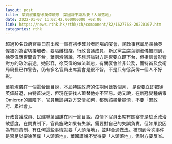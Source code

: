 ```yaml
---
layout: post
title: 葉劉淑儀指徐英偉疏忽　葉國謙不認為要「人頭落地」
date: 2022-01-07 11:02:42.000000000 +08:00
link: https://news.rthk.hk/rthk/ch/component/k2/1627768-20220107.htm
categories: rthk
---
```


超過10名政府官員日前出席一個有初步確診者同場的宴會，民政事務局局長徐英偉被列為密切接觸者，要隔離檢疫。行政會議成員、新民黨主席葉劉淑儀被問到，徐英偉應否問責下台，葉劉淑儀說，不想評論對方是否要立即下台，但相信會影響對方的政治前途。她形容，徐英偉的做法疏忽，有關宴會並非公務，而特首及食衞局局長已作警告，仍有多名官員出席宴會是很不智，不是只有徐英偉一個人不好彩。

葉劉淑儀在一個電台節目說，本屆特區政府的任期尚餘數個月， 是否要立即把徐英偉辭退，由特首決定，但現在要找人頂替他亦不容易。她又說，在新冠變種病毒Omicron的風險下，官員無論與對方交情如何，都應該盡量審慎，不要「累政府、累社會」。

行政會議成員、民建聯葉國謙在同一節目說，疫情下官員出席有關宴會是缺乏政治敏感度，在問責制下，官員施政如果有失誤，需要對自己的失誤負責，但如果說因為有問責制、有任何這些事情就要「人頭落地」，並非合適做法。被問到今次事件是否足以要徐英偉「人頭落地」，葉國謙說不覺得要「人頭落地」，但對方要反省。
